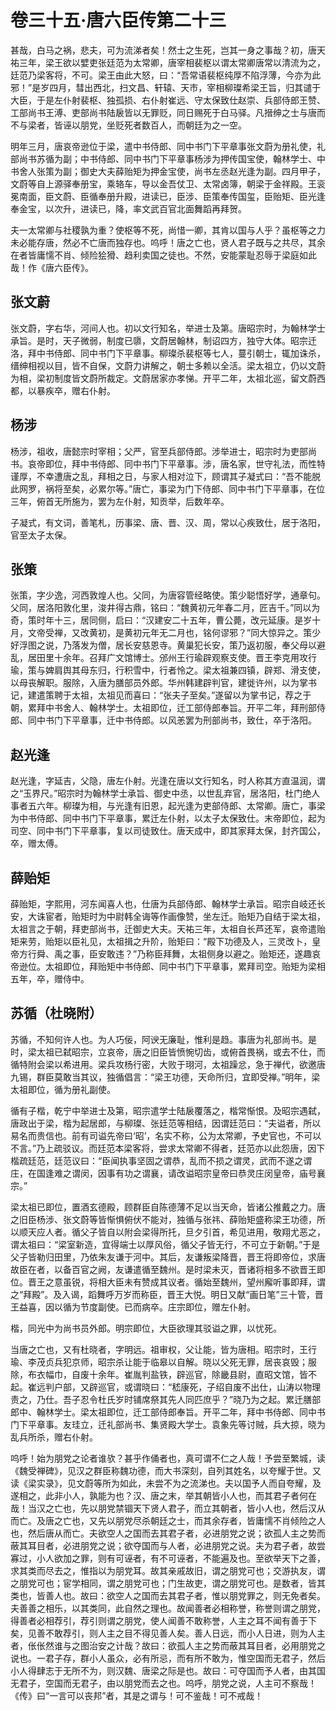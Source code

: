# 卷三十五·唐六臣传第二十三

甚哉，白马之祸，悲夫，可为流涕者矣！然士之生死，岂其一身之事哉？初，唐天祐三年，梁王欲以嬖吏张廷范为太常卿，唐宰相裴枢以谓太常卿唐常以清流为之，廷范乃梁客将，不可。梁王由此大怒，曰：“吾常语裴枢纯厚不陷浮薄，今亦为此邪！”是岁四月，彗出西北，扫文昌、轩辕、天市，宰相柳璨希梁王旨，归其谴于大臣，于是左仆射裴枢、独孤损、右仆射崔远、守太保致仕赵崇、兵部侍郎王赞、工部尚书王溥、吏部尚书陆扆皆以无罪贬，同日赐死于白马驿。凡搢绅之士与唐而不与梁者，皆诬以朋党，坐贬死者数百人，而朝廷为之一空。

明年三月，唐哀帝逊位于梁，遣中书侍郎、同中书门下平章事张文蔚为册礼使，礼部尚书苏循为副；中书侍郎、同中书门下平章事杨涉为押传国宝使，翰林学士、中书舍人张策为副；御史大夫薛贻矩为押金宝使，尚书左丞赵光逢为副。四月甲子，文蔚等自上源驿奉册宝，乘辂车，导以金吾仗卫、太常卤簿，朝梁于金祥殿。王衮冕南面，臣文蔚、臣循奉册升殿，进读已，臣涉、臣策奉传国玺，臣贻矩、臣光逢奉金宝，以次升，进读已，降，率文武百官北面舞蹈再拜贺。

夫一太常卿与社稷孰为重？使枢等不死，尚惜一卿，其肯以国与人乎？虽枢等之力未必能存唐，然必不亡唐而独存也。呜呼！唐之亡也，贤人君子既与之共尽，其余在者皆庸懦不肖、倾险狯猾、趋利卖国之徒也。不然，安能蒙耻忍辱于梁庭如此哉！作《唐六臣传》。

## 张文蔚

张文蔚，字右华，河间人也。初以文行知名，举进士及第。唐昭宗时，为翰林学士承旨。是时，天子微弱，制度已隳，文蔚居翰林，制诏四方，独守大体。昭宗迁洛，拜中书侍郎、同中书门下平章事。柳璨杀裴枢等七人，蔓引朝士，辄加诛杀，缙绅相视以目，皆不自保，文蔚力讲解之，朝士多赖以全活。梁太祖立，仍以文蔚为相，梁初制度皆文蔚所裁定。文蔚居家亦孝悌。开平二年，太祖北巡，留文蔚西都，以暴疾卒，赠右仆射。

## 杨涉

杨涉，祖收，唐懿宗时宰相；父严，官至兵部侍郎。涉举进士，昭宗时为吏部尚书。哀帝即位，拜中书侍郎、同中书门下平章事。涉，唐名家，世守礼法，而性特谨厚，不幸遭唐之乱，拜相之日，与家人相对泣下，顾谓其子凝式曰：“吾不能脱此网罗，祸将至矣，必累尔等。”唐亡，事梁为门下侍郎、同中书门下平章事，在位三年，俯首无所施为，罢为左仆射，知贡举，后数年卒。

子凝式，有文词，善笔札，历事梁、唐、晋、汉、周，常以心疾致仕，居于洛阳，官至太子太保。

## 张策

张策，字少逸，河西敦煌人也。父同，为唐容管经略使。策少聪悟好学，通章句。父同，居洛阳敦化里，浚井得古鼎，铭曰：“魏黄初元年春二月，匠吉千。”同以为奇，策时年十三，居同侧，启曰：“汉建安二十五年，曹公薨，改元延康。是岁十月，文帝受禅，又改黄初，是黄初元年无二月也，铭何谬邪？”同大惊异之。策少好浮图之说，乃落发为僧，居长安慈恩寺。黄巢犯长安，策乃返初服，奉父母以避乱，居田里十余年。召拜广文馆博士。邠州王行瑜辟观察支使。晋王李克用攻行瑜，策与婢肩舆其母东归，行积雪中，行者怜之。梁太祖兼四镇，辟郑、滑支使，以母丧解职。服除，入唐为膳部员外郎。华州韩建辟判官，建徙许州，以为掌书记，建遣策聘于太祖，太祖见而喜曰：“张夫子至矣。”遂留以为掌书记，荐之于朝，累拜中书舍人、翰林学士。太祖即位，迁工部侍郎奉旨。开平二年，拜刑部侍郎、同中书门下平章事，迁中书侍郎。以风恙罢为刑部尚书，致仕，卒于洛阳。

## 赵光逢

赵光逢，字延吉，父隐，唐左仆射。光逢在唐以文行知名，时人称其方直温润，谓之“玉界尺。”昭宗时为翰林学士承旨、御史中丞，以世乱弃官，居洛阳，杜门绝人事者五六年。柳璨为相，与光逢有旧恩，起光逢为吏部侍郎、太常卿。唐亡，事梁为中书侍郎、同中书门下平章事，累迁左仆射，以太子太保致仕。末帝即位，起为司空、同中书门下平章事，复以司徒致仕。唐天成中，即其家拜太保，封齐国公，卒，赠太傅。

## 薛贻矩

薛贻矩，字熙用，河东闻喜人也，仕唐为兵部侍郎、翰林学士承旨。昭宗自岐还长安，大诛宦者，贻矩时为中尉韩全诲等作画像赞，坐左迁。贻矩乃自结于梁太祖，太祖言之于朝，拜吏部尚书，迁御史大夫。天祐三年，太祖自长芦还军，哀帝遣贻矩来劳，贻矩以臣礼见，太祖揖之升阶，贻矩曰：“殿下功德及人，三灵改卜，皇帝方行舜、禹之事，臣安敢违？”乃称臣拜舞，太祖侧身以避之。贻矩还，遂趣哀帝逊位。太祖即位，拜贻矩中书侍郎、同中书门下平章事，累拜司空。贻矩为梁相五年，卒，赠侍中。

## 苏循（杜晓附）

苏循，不知何许人也。为人巧佞，阿谀无廉耻，惟利是趋。事唐为礼部尚书。是时，梁太祖已弑昭宗，立哀帝，唐之旧臣皆愤惋切齿，或俯首畏祸，或去不仕，而循特附会梁以希进用。梁兵攻杨行密，大败于珝河，太祖躁忿，急于禅代，欲邀唐九锡，群臣莫敢当其议，独循倡言：“梁王功德，天命所归，宜即受禅。”明年，梁太祖即位，循为册礼副使。

循有子楷，乾宁中举进士及第，昭宗遣学士陆扆覆落之，楷常惭恨。及昭宗遇弑，唐政出于梁，楷为起居郎，与柳璨、张廷范等相结，因谓廷范曰：“夫谥者，所以易名而贵信也。前有司谥先帝曰‘昭’，名实不称，公为太常卿，予史官也，不可以不言。”乃上疏驳议。而廷范本梁客将，尝求太常卿不得者，廷范亦以此怨唐，因下楷疏廷范，廷范议曰：“臣闻执事坚固之谓恭，乱而不损之谓灵，武而不遂之谓庄，在国逢难之谓闵，因事有功之谓襄，请改谥昭宗皇帝曰恭灵庄闵皇帝，庙号襄宗。”

梁太祖已即位，置酒玄德殿，顾群臣自陈德薄不足以当天命，皆诸公推戴之力。唐之旧臣杨涉、张文蔚等皆惭惧俯伏不能对，独循与张祎、薛贻矩盛称梁王功德，所以顺天应人者。循父子皆自以附会梁得所托，旦夕引首，希见进用，敬翔尤恶之，谓太祖曰：“梁室新造，宜得端士以厚风俗，循父子皆无行，不可立于新朝。”于是父子皆勒归田里，乃依朱友谦于河中。其后，友谦叛梁降晋，晋王将即帝位，求唐故臣在者，以备百官之阙，友谦遣循至魏州。是时梁未灭，晋诸将相多不欲晋王即位。晋王之意虽锐，将相大臣未有赞成其议者。循始至魏州，望州廨听事即拜，谓之“拜殿”。及入谒，蹈舞呼万岁而称臣，晋王大悦。明日又献“画日笔”三十管，晋王益喜，因以循为节度副使。已而病卒。庄宗即位，赠左仆射。

楷，同光中为尚书员外郎。明宗即位，大臣欲理其驳谥之罪，以忧死。

当唐之亡也，又有杜晓者，字明远。祖审权，父让能，皆为唐相。昭宗时，王行瑜、李茂贞兵犯京师，昭宗杀让能于临皋以自解。晓以父死无罪，居丧哀毁；服除，布衣幅巾，自废十余年。崔胤判盐铁，辟巡官，除畿县尉，直昭文馆，皆不起。崔远判户部，又辟巡官，或谓晓曰：“嵇康死，子绍自废不出仕，山涛以物理责之，乃仕。吾子忍令杜氏岁时铺席祭其先人同匹庶乎？”晓乃为之起。累迁膳部郎中、翰林学士。梁太祖即位，迁工部侍郎奉旨。开平二年，拜中书侍郎、同中书门下平章事。友珪立，迁礼部尚书、集贤殿大学士。袁象先等讨贼，兵大掠，晓为乱兵所杀，赠右仆射。

呜呼！始为朋党之论者谁欤？甚乎作俑者也，真可谓不仁之人哉！予尝至繁城，读《魏受禅碑》，见汉之群臣称魏功德，而大书深刻，自列其姓名，以夸耀于世。又读《梁实录》，见文蔚等所为如此，未尝不为之流涕也。夫以国予人而自夸耀，及遂相之，此非小人，孰能为也？汉、唐之末，举其朝皆小人也，而其君子者何在哉！当汉之亡也，先以朋党禁锢天下贤人君子，而立其朝者，皆小人也，然后汉从而亡。及唐之亡也，又先以朋党尽杀朝廷之士，而其余存者，皆庸懦不肖倾险之人也，然后唐从而亡。夫欲空人之国而去其君子者，必进朋党之说；欲孤人主之势而蔽其耳目者，必进朋党之说；欲夺国而与人者，必进朋党之说。夫为君子者，故尝寡过，小人欲加之罪，则有可诬者，有不可诬者，不能遍及也。至欲举天下之善，求其类而尽去之，惟指以为朋党耳。故其亲戚故旧，谓之朋党可也；交游执友，谓之朋党可也；宦学相同，谓之朋党可也；门生故吏，谓之朋党可也。是数者，皆其类也，皆善人也。故曰：欲空人之国而去其君子者，惟以朋党罪之，则无免者矣。夫善善之相乐，以其类同，此自然之理也。故闻善者必相称誉，称誉则谓之朋党，得善者必相荐引，荐引则谓之朋党，使人闻善不敢称誉，人主之耳不闻有善于下矣，见善不敢荐引，则人主之目不得见善人矣。善人日远，而小人日进，则为人主者，伥伥然谁与之图治安之计哉？故曰：欲孤人主之势而蔽其耳目者，必用朋党之说也。一君子存，群小人虽众，必有所忌，而有所不敢为，惟空国而无君子，然后小人得肆志于无所不为，则汉魏、唐梁之际是也。故曰：可夺国而予人者，由其国无君子，空国而无君子，由以朋党而去之也。呜呼，朋党之说，人主可不察哉！《传》曰“一言可以丧邦”者，其是之谓与！可不鉴哉！可不戒哉！
